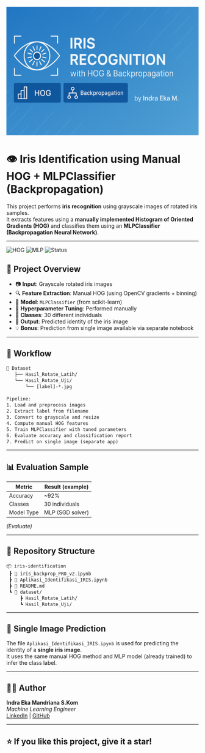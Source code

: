 ![Banner](assets/banner_iris_recognation.png)


# 👁️ Iris Identification using Manual HOG + MLPClassifier (Backpropagation)

This project performs **iris recognition** using grayscale images of rotated iris samples.  
It extracts features using a **manually implemented Histogram of Oriented Gradients (HOG)** and classifies them using an **MLPClassifier (Backpropagation Neural Network)**.

---

![HOG](https://img.shields.io/badge/Feature-HOG-black?style=flat&logo=opencv)
![MLP](https://img.shields.io/badge/Model-Backpropagation-lightgrey?style=flat&logo=scikitlearn)
![Status](https://img.shields.io/badge/Status-Final-brightgreen?style=flat)


## 🚀 Project Overview

- 📷 **Input**: Grayscale rotated iris images
- 🔍 **Feature Extraction**: Manual HOG (using OpenCV gradients + binning)
- 🧠 **Model**: `MLPClassifier` (from scikit-learn)
- 🔧 **Hyperparameter Tuning**: Performed manually
- 🎯 **Classes**: 30 different individuals
- 🧪 **Output**: Predicted identity of the iris image
- 💡 **Bonus**: Prediction from single image available via separate notebook

---

## 🧠 Workflow

```text
📁 Dataset
   ├── Hasil_Rotate_Latih/
   └── Hasil_Rotate_Uji/
       └── [label]-*.jpg

Pipeline:
1. Load and preprocess images
2. Extract label from filename
3. Convert to grayscale and resize
4. Compute manual HOG features
5. Train MLPClassifier with tuned parameters
6. Evaluate accuracy and classification report
7. Predict on single image (separate app)
```

---

## 📊 Evaluation Sample

| Metric     | Result (example) |
|------------|------------------|
| Accuracy   | ~92%             |
| Classes    | 30 individuals   |
| Model Type | MLP (SGD solver) |

*(Evaluate)*

---

## 📂 Repository Structure

```
📦 iris-identification
 ┣ 📄 iris_backprop_PRO_v2.ipynb
 ┣ 📄 Aplikasi_Identifikasi_IRIS.ipynb
 ┣ 📄 README.md
 ┗ 📁 dataset/
     ┣ Hasil_Rotate_Latih/
     ┗ Hasil_Rotate_Uji/
```

---

## 🧪 Single Image Prediction

The file `Aplikasi_Identifikasi_IRIS.ipynb` is used for predicting the identity of a **single iris image**.  
It uses the same manual HOG method and MLP model (already trained) to infer the class label.

---

## 👨‍💻 Author

**Indra Eka Mandriana S.Kom**  
_Machine Learning Engineer_  
[LinkedIn](https://www.linkedin.com/in/indra-eka-mandriana-47a885148/) | [GitHub](https://github.com/indraekam)

---

## ⭐ If you like this project, give it a star!

